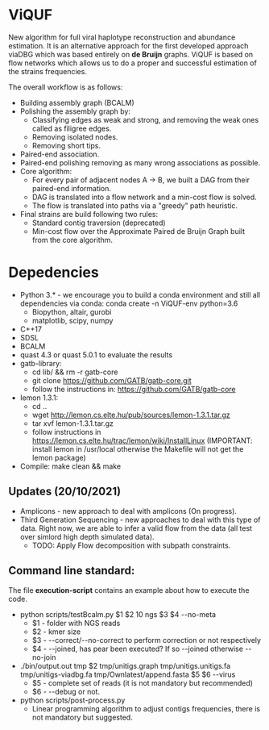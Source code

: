 # ViQUF

New algorithm for full viral haplotype reconstruction and abundance estimation. It is an alternative approach for the first developed approach viaDBG which was based entirely on **de Bruijn** graphs. ViQUF is based on flow networks which allows us to do a proper and successful estimation of the strains frequencies. 

The overall workflow is as follows:

* Building assembly graph (BCALM)
* Polishing the assembly graph by:
	* Classifying edges as weak and strong, and removing the weak ones called as filigree edges.
	* Removing isolated nodes.
	* Removing short tips.
* Paired-end association.
* Paired-end polishing removing as many wrong associations as possible.	
* Core algorithm:
	* For every pair of adjacent nodes A -> B, we built a DAG from their paired-end information.
	* DAG is translated into a flow network and a min-cost flow is solved.
	* The flow is translated into paths via a "greedy" path heuristic. 
* Final strains are build following two rules:
	* Standard contig traversion (deprecated)
	* Min-cost flow over the Approximate Paired de Bruijn Graph built from the core algorithm.

# Depedencies

* Python 3.* - we encourage you to build a conda environment and still all dependencies via conda: conda create -n ViQUF-env python=3.6
	* Biopython, altair, gurobi 
	* matplotlib, scipy, numpy
* C++17
* SDSL
* BCALM
* quast 4.3 or quast 5.0.1 to evaluate the results
* gatb-library:
	* cd lib/ && rm -r gatb-core
	* git clone https://github.com/GATB/gatb-core.git
	* follow the instructions in: https://github.com/GATB/gatb-core
* lemon 1.3.1:
	* cd ..
	* wget http://lemon.cs.elte.hu/pub/sources/lemon-1.3.1.tar.gz
	* tar xvf lemon-1.3.1.tar.gz
	* follow instructions in https://lemon.cs.elte.hu/trac/lemon/wiki/InstallLinux (IMPORTANT: install lemon in /usr/local otherwise the Makefile will not get the lemon package)
* Compile: make clean && make


## Updates (20/10/2021)

* Amplicons - new approach to deal with amplicons (On progress).
* Third Generation Sequencing - new approaches to deal with this type of data. Right now, we are able to infer a valid flow from the data (all test over simlord high depth simulated data).
	* TODO: Apply Flow decomposition with subpath constraints.

## Command line standard:

The file **execution-script** contains an example about how to execute the code.

* python scripts/testBcalm.py $1 $2 10 ngs $3 $4 --no-meta
	* $1 - folder with NGS reads
	* $2 - kmer size
	* $3 - --correct/--no-correct to perform correction or not respectively
	* $4 - --joined, has pear been executed? If so --joined otherwise --no-join
* ./bin/output.out tmp $2 tmp/unitigs.graph tmp/unitigs.unitigs.fa tmp/unitigs-viadbg.fa tmp/Ownlatest/append.fasta $5 $6 --virus
	* $5 - complete set of reads (it is not mandatory but recommended)
	* $6 - --debug or not.
* python scripts/post-process.py
	* Linear programming algorithm to adjust contigs frequencies, there is not mandatory but suggested.


